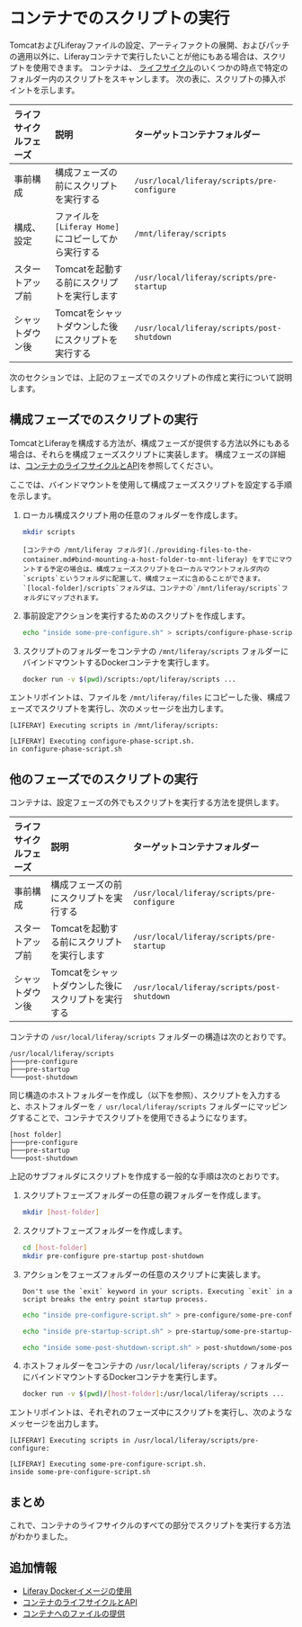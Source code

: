 # コンテナでのスクリプトの実行

TomcatおよびLiferayファイルの設定、アーティファクトの展開、およびパッチの適用以外に、Liferayコンテナで実行したいことが他にもある場合は、スクリプトを使用できます。 コンテナは、 [ライフサイクル](./container-lifecycle-and-api.md)のいくつかの時点で特定のフォルダー内のスクリプトをスキャンします。 次の表に、スクリプトの挿入ポイントを示します。

| ライフサイクルフェーズ | 説明                                 | ターゲットコンテナフォルダー                             |
|:----------- |:---------------------------------- |:------------------------------------------ |
| 事前構成        | 構成フェーズの前にスクリプトを実行する                | `/usr/local/liferay/scripts/pre-configure` |
| 構成、設定       | ファイルを `[Liferay Home]`にコピーしてから実行する | `/mnt/liferay/scripts`                     |
| スタートアップ前    | Tomcatを起動する前にスクリプトを実行します           | `/usr/local/liferay/scripts/pre-startup`   |
| シャットダウン後    | Tomcatをシャットダウンした後にスクリプトを実行する       | `/usr/local/liferay/scripts/post-shutdown` |

次のセクションでは、上記のフェーズでのスクリプトの作成と実行について説明します。

## 構成フェーズでのスクリプトの実行

TomcatとLiferayを構成する方法が、構成フェーズが提供する方法以外にもある場合は、それらを構成フェーズスクリプトに実装します。 構成フェーズの詳細は、[コンテナのライフサイクルとAPI](./container-lifecycle-and-api.md#lifecycle)を参照してください。

ここでは、バインドマウントを使用して構成フェーズスクリプトを設定する手順を示します。

1.  ローカル構成スクリプト用の任意のフォルダーを作成します。

    ``` bash
    mkdir scripts
    ```

    ```{tip}
    [コンテナの /mnt/liferay フォルダ](./providing-files-to-the-container.md#bind-mounting-a-host-folder-to-mnt-liferay) をすでにマウントする予定の場合は、構成フェーズスクリプトをローカルマウントフォルダ内の`scripts`というフォルダに配置して、構成フェーズに含めることができます。 `[local-folder]/scripts`フォルダは、コンテナの`/mnt/liferay/scripts`フォルダにマップされます。
    ```

2.  事前設定アクションを実行するためのスクリプトを作成します。

    ``` bash
    echo "inside some-pre-configure.sh" > scripts/configure-phase-script.sh
    ```

3.  スクリプトのフォルダーをコンテナの `/mnt/liferay/scripts` フォルダーにバインドマウントするDockerコンテナを実行します。

    ``` bash
    docker run -v $(pwd)/scripts:/opt/liferay/scripts ...
    ```

エントリポイントは、ファイルを `/mnt/liferay/files` にコピーした後、構成フェーズでスクリプトを実行し、次のメッセージを出力します。

``` messages
[LIFERAY] Executing scripts in /mnt/liferay/scripts:

[LIFERAY] Executing configure-phase-script.sh.
in configure-phase-script.sh
```

## 他のフェーズでのスクリプトの実行

コンテナは、設定フェーズの外でもスクリプトを実行する方法を提供します。

| ライフサイクルフェーズ | 説明                           | ターゲットコンテナフォルダー                             |
|:----------- |:---------------------------- |:------------------------------------------ |
| 事前構成        | 構成フェーズの前にスクリプトを実行する          | `/usr/local/liferay/scripts/pre-configure` |
| スタートアップ前    | Tomcatを起動する前にスクリプトを実行します     | `/usr/local/liferay/scripts/pre-startup`   |
| シャットダウン後    | Tomcatをシャットダウンした後にスクリプトを実行する | `/usr/local/liferay/scripts/post-shutdown` |

コンテナの `/usr/local/liferay/scripts` フォルダーの構造は次のとおりです。

    /usr/local/liferay/scripts
    ├───pre-configure
    ├───pre-startup
    └───post-shutdown

同じ構造のホストフォルダーを作成し（以下を参照）、スクリプトを入力すると、ホストフォルダーを `/ usr/local/liferay/scripts` フォルダーにマッピングすることで、コンテナでスクリプトを使用できるようになります。

    [host folder]
    ├───pre-configure
    ├───pre-startup
    └───post-shutdown

上記のサブフォルダにスクリプトを作成する一般的な手順は次のとおりです。

1.  スクリプトフェーズフォルダーの任意の親フォルダーを作成します。

    ``` bash
    mkdir [host-folder]
    ```

2.  スクリプトフェーズフォルダーを作成します。

    ``` bash
    cd [host-folder]
    mkdir pre-configure pre-startup post-shutdown
    ```

3.  アクションをフェーズフォルダーの任意のスクリプトに実装します。

    ```{warning}
    Don't use the `exit` keyword in your scripts. Executing `exit` in a script breaks the entry point startup process.
    ```

    ``` bash
    echo "inside pre-configure-script.sh" > pre-configure/some-pre-configure-script.sh
    ```

    ``` bash
    echo "inside pre-startup-script.sh" > pre-startup/some-pre-startup-script.sh
    ```

    ``` bash
    echo "inside some-post-shutdown-script.sh" > post-shutdown/some-post-shutdown-script.sh
    ```

4.  ホストフォルダーをコンテナの `/usr/local/liferay/scripts /` フォルダーにバインドマウントするDockerコンテナを実行します。

    ``` bash
    docker run -v $(pwd)/[host-folder]:/usr/local/liferay/scripts ...
    ```

エントリポイントは、それぞれのフェーズ中にスクリプトを実行し、次のようなメッセージを出力します。

``` messages
[LIFERAY] Executing scripts in /usr/local/liferay/scripts/pre-configure:

[LIFERAY] Executing some-pre-configure-script.sh.
inside some-pre-configure-script.sh
```

## まとめ

これで、コンテナのライフサイクルのすべての部分でスクリプトを実行する方法がわかりました。

## 追加情報

* [Liferay Dockerイメージの使用](../using-liferay-docker-images.md)
* [コンテナのライフサイクルとAPI](./container-lifecycle-and-api.md)
* [コンテナへのファイルの提供](./providing-files-to-the-container.md)